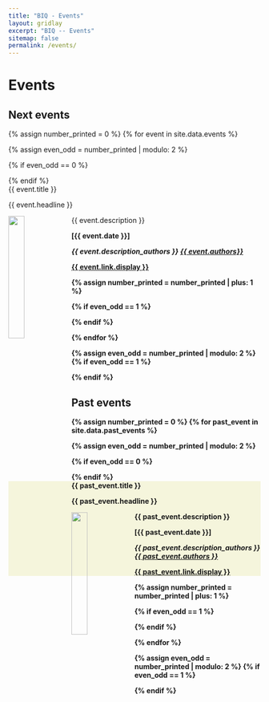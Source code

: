 ```yaml
---
title: "BIQ - Events"
layout: gridlay
excerpt: "BIQ -- Events"
sitemap: false
permalink: /events/
---
```



# Events

## Next events

{% assign number_printed = 0 %}
{% for event in site.data.events %}

{% assign even_odd = number_printed | modulo: 2 %}

{% if even_odd == 0 %}
<div class="row">
{% endif %}

<div class="col-sm-6 clearfix">
 <div class="well">
  <pubtit>{{ event.title }}  </pubtit> 
  <p>{{ event.headline }}</p>
  <img src="{{ site.url }}{{ site.baseurl }}/images/logopic/{{ event.image }}" class="img-responsive" width="25%" style="float: left" />
  <p>{{ event.description }}</p>
  <p><b> [{{ event.date }}]</p>
  <p><em> {{ event.description_authors }} <a href="{{event.authors_page}}">{{ event.authors}}</a></em></p>
  <p><strong><a href="{{ event.link.url }}">{{ event.link.display }}</a></strong></p>
 </div>
</div>

{% assign number_printed = number_printed | plus: 1 %}

{% if even_odd == 1 %}
</div>
{% endif %}

{% endfor %}

{% assign even_odd = number_printed | modulo: 2 %}
{% if even_odd == 1 %}
</div>
{% endif %}

## Past events

{% assign number_printed = 0 %}
{% for past_event in site.data.past_events %}

{% assign even_odd = number_printed | modulo: 2 %}

{% if even_odd == 0 %}
<div class="row">
{% endif %}

<div class="col-sm-6 clearfix" >
 <div class="well" style="background: #F5F5DC;;">
  <pubtit>{{ past_event.title }}  </pubtit> 
  <p>{{ past_event.headline }}</p>
  <img src="{{ site.url }}{{ site.baseurl }}/images/logopic/{{ past_event.image }}" class="img-responsive" width="25%" style="float: left" />
  <p>{{ past_event.description }}</p>
  <p><b> [{{ past_event.date }}]</p>
  <p><em> {{ past_event.description_authors }} <a href="{{past_event.authors_page}}">{{ past_event.authors }}</a></em></p>
  <p><strong><a href="{{ past_event.link.url }}">{{ past_event.link.display }}</a></strong></p>
 </div>
</div>

{% assign number_printed = number_printed | plus: 1 %}

{% if even_odd == 1 %}
</div>
{% endif %}

{% endfor %}

{% assign even_odd = number_printed | modulo: 2 %}
{% if even_odd == 1 %}
</div>
{% endif %}